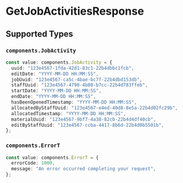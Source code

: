 # GetJobActivitiesResponse


## Supported Types

### `components.JobActivity`

```typescript
const value: components.JobActivity = {
  uuid: "123e4567-1fda-42d1-83c1-22b4dbbc1fcb",
  editDate: "YYYY-MM-DD HH:MM:SS",
  jobUuid: "123e4567-ca5c-4bae-bc7f-22b4dbd153db",
  staffUuid: "123e4567-4790-4b80-b7cc-22b4d783ffeb",
  startDate: "YYYY-MM-DD HH:MM:SS",
  endDate: "YYYY-MM-DD HH:MM:SS",
  hasBeenOpenedTimestamp: "YYYY-MM-DD HH:MM:SS",
  allocatedByStaffUuid: "123e4567-e4ed-40d8-8e5a-22b4d02fc29b",
  allocatedTimestamp: "YYYY-MM-DD HH:MM:SS",
  materialUuid: "123e4567-9bf7-4a38-82cb-22b4d4df40cb",
  editByStaffUuid: "123e4567-ccba-4417-8b6d-22b4d0b5501b",
};
```

### `components.ErrorT`

```typescript
const value: components.ErrorT = {
  errorCode: 1000,
  message: "An error occurred completing your request",
};
```

